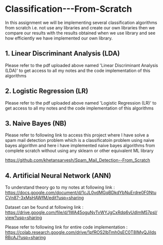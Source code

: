 # Classification---From-Scratch
In this assignment we will be implementing several classification algorithms from scratch i.e. not use any libraries and create our own libraries then we compare our results with the results obtained when we use library and see how efficiently we have implemented our own library.

  ## 1. Linear Discriminant Analysis (LDA)
  Please refer to the pdf uploaded above named 'Linear Discriminant Analysis (LDA)' to get access to all my notes and the code implementation of this algorithms

  ## 2. Logistic Regression (LR)
  Please refer to the pdf uploaded above named 'Logistic Regression (LR)' to get access to all my notes and the code implementation of this algorithms

  ## 3. Naive Bayes (NB)
  Please refer to following link to access this project where I have solve a spam mail detection problem which is a classificatoin problem using naive bayes algorithm and here i     have implemented naive bayes algorithms from complete scratch without using any sklearn or other equivalent ML library

  https://github.com/khetansarvesh/Spam_Mail_Detection--From_Scratch

  ## 4. Artificial Neural Network (ANN)
  
  To understand theory go to my notes at following link : https://docs.google.com/document/d/1cJL0vdMGqBDkdYbNuErdre0F0NtuCVn87-3xMsHAWfM/edit?usp=sharing
 
  Dataset can be found at following link : https://drive.google.com/file/d/1WA45oguNvTvWYJgCxRdq6vUdlmM57psl/view?usp=sharing
  
  Please refer to following link for entire code implementation : https://colab.research.google.com/drive/1pfROS2lbTmh0sEC0T8IMyQJiIdsRBcAJ?usp=sharing
